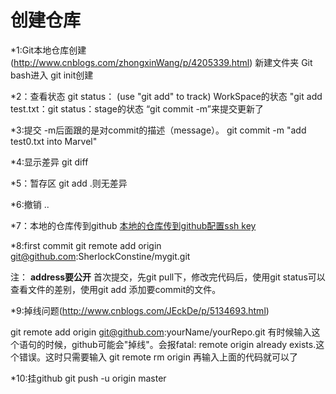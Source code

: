 # 创建仓库

*1:Git本地仓库创建(http://www.cnblogs.com/zhongxinWang/p/4205339.html)
新建文件夹
Git bash进入
git init创建

*2：查看状态
git status： (use "git add" to track) WorkSpace的状态
"git add test.txt：git status：stage的状态
“git commit -m”来提交更新了

*3:提交
-m后面跟的是对commit的描述（message）。
git commit -m "add test0.txt into Marvel"

*4:显示差异
git diff

*5：暂存区
git add .则无差异

*6:撤销
..

*7：本地的仓库传到github
[本地的仓库传到github配置ssh key](http://blog.csdn.net/llf369477769/article/details/51917557)

*8:first commit
git remote add origin git@github.com:SherlockConstine/mygit.git


注：
**address要公开**
首次提交，先git pull下，修改完代码后，使用git status可以查看文件的差别，使用git add 添加要commit的文件。

*9:掉线问题(http://www.cnblogs.com/JEckDe/p/5134693.html)

git remote add origin git@github.com:yourName/yourRepo.git
有时候输入这个语句的时候，github可能会"掉线"。会报fatal: remote origin already exists.这个错误。这时只需要输入
git remote rm origin 再输入上面的代码就可以了

*10:挂github
git push -u origin master

